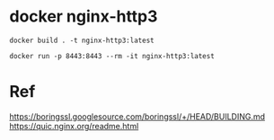 # docker nginx-http3

```
docker build . -t nginx-http3:latest
```

```
docker run -p 8443:8443 --rm -it nginx-http3:latest
```

# Ref

https://boringssl.googlesource.com/boringssl/+/HEAD/BUILDING.md
https://quic.nginx.org/readme.html
